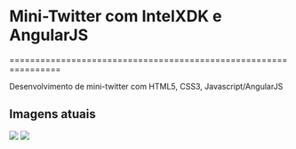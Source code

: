 <h1>Mini-Twitter com IntelXDK e AngularJS</h1>
================================================================

<p>
	Desenvolvimento de mini-twitter com HTML5, CSS3, Javascript/AngularJS
</p>

<h2>Imagens atuais</h2>
<img src="http://i.imgur.com/s1gnpPY.jpg">
<img src="http://i.imgur.com/JfiIKII.jpg">